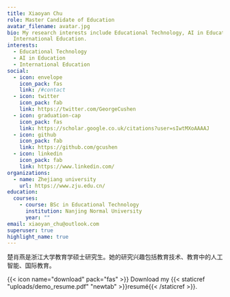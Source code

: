 ```yaml
---
title: Xiaoyan Chu
role: Master Candidate of Education
avatar_filename: avatar.jpg
bio: My research interests include Educational Technology, AI in Education,
  International Education.
interests:
  - Educational Technology
  - AI in Education
  - International Education
social:
  - icon: envelope
    icon_pack: fas
    link: /#contact
  - icon: twitter
    icon_pack: fab
    link: https://twitter.com/GeorgeCushen
  - icon: graduation-cap
    icon_pack: fas
    link: https://scholar.google.co.uk/citations?user=sIwtMXoAAAAJ
  - icon: github
    icon_pack: fab
    link: https://github.com/gcushen
  - icon: linkedin
    icon_pack: fab
    link: https://www.linkedin.com/
organizations:
  - name: Zhejiang university
    url: https://www.zju.edu.cn/
education:
  courses:
    - course: BSc in Educational Technology
      institution: Nanjing Normal University
      year: ""
email: xiaoyan_chu@outlook.com
superuser: true
highlight_name: true
---
```

楚肖燕是浙江大学教育学硕士研究生。她的研究兴趣包括教育技术、教育中的人工智能、国际教育。



{{< icon name="download" pack="fas" >}} Download my {{< staticref "uploads/demo_resume.pdf" "newtab" >}}resumé{{< /staticref >}}.